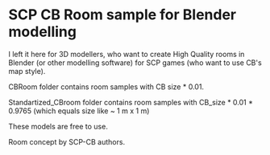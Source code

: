 # SCP CB Room sample for Blender modelling

I left it here for 3D modellers, who want to create High Quality rooms in Blender (or other modelling software) for SCP games (who want to use CB's map style).

CBRoom folder contains room samples with CB size * 0.01.

Standartized_CBroom folder contains room samples with CB_size * 0.01 * 0.9765 (which equals size like ~ 1 m x 1 m)

These models are free to use.

Room concept by SCP-CB authors.